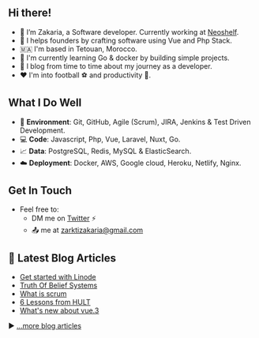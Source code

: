 ## Hi there!

- :wave: I’m Zakaria, a Software developer. Currently working at [Neoshelf](https://www.neoshelf.com).
- :rocket: I helps founders by crafting software using Vue and Php Stack.
- 🇲🇦 I'm based in Tetouan, Morocco.
- :hammer: I'm currently learning Go & docker by building simple projects.
- :pencil: I blog from time to time about my journey as a developer.
- :hearts: I'm into football :soccer: and productivity :dart:.

## What I Do Well

- :space_invader: **Environment**: Git, GitHub, Agile (Scrum), JIRA, Jenkins & Test Driven Development.
- :computer: **Code**:  Javascript, Php, Vue, Laravel, Nuxt, Go.
- :chart_with_upwards_trend: **Data**: PostgreSQL, Redis, MySQL & ElasticSearch.
- :cloud: **Deployment**: Docker, AWS, Google cloud, Heroku, Netlify, Nginx.

## Get In Touch

- Feel free to:
    - DM me on [Twitter](https://twitter.com/zack_dotcom) :zap:
    - :outbox_tray: me at zarktizakaria@gmail.com


## 📘 Latest Blog Articles

<!-- BLOG-POST-LIST:START -->
- [Get started with Linode](https://itszack.tech/blog/linode)
- [Truth Of Belief Systems](https://itszack.tech/blog/belief%20systems)
- [What is scrum](https://itszack.tech/blog/scrum)
- [6 Lessons from HULT](https://itszack.tech/blog/hult)
- [What&#39;s new about vue.3](https://itszack.tech/blog/vue)
<!-- BLOG-POST-LIST:END -->

▶ [...more blog articles](https://itszack.tech)

